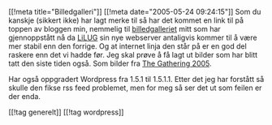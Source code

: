 [[!meta  title="Billedgalleri"]]
[[!meta  date="2005-05-24 09:24:15"]]
Som du kanskje (sikkert ikke) har lagt merke til så har det kommet en link til på toppen av bloggen min, nemmelig til <a href="http://bilder.slaskdot.org">billedgalleriet</a> mitt som har gjennoppstått nå da <a href="http://www.lilug.no">LiLUG</a> sin nye webserver antaligvis kommer til å være mer stabil enn den forrige. Og at internet linja den står på er en god del raskere enn det vi hadde før. Jeg skal prøve å få lagt ut bilder som har blitt tatt den siste tiden også. Som bilder fra <a href="http://www.gathering.org">The Gathering 2005</a>.

Har også oppgradert Wordpress fra 1.5.1 til 1.5.1.1. Etter det jeg har forstått så skulle den fikse rss feed problemet, men for meg så ser det ut som feilen er der enda.

[[!tag  generelt]]
[[!tag  wordpress]]